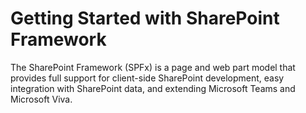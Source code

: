# Getting Started with SharePoint Framework
 The SharePoint Framework (SPFx) is a page and web part model that provides full support for client-side SharePoint development, easy integration with SharePoint data, and extending Microsoft Teams and Microsoft Viva.
